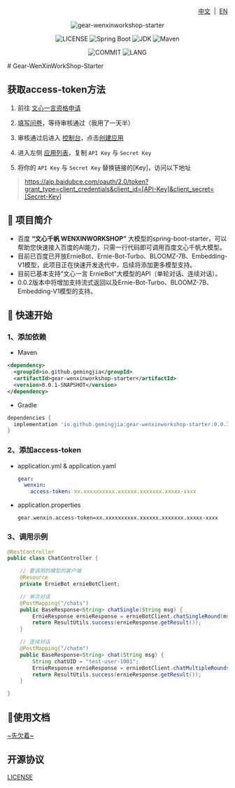 <div align="right">
<a href="/README.md">中文</a> &nbsp;|&nbsp;
<a href="/README-EN.md">EN</a>
</div>

<div align="center">

![gear-wenxinworkshop-starter](https://socialify.git.ci/gemingjia/gear-wenxinworkshop-starter/image?font=Inter&forks=1&issues=1&language=1&name=1&owner=1&pattern=Floating%20Cogs&pulls=1&stargazers=1&theme=Light)

![LICENSE](https://img.shields.io/github/license/gemingjia/gear-wenxinworkshop-starter?style=flat-square)
![Spring Boot](https://img.shields.io/badge/Spring%20Boot-3.1.0-brightgreen.svg)
![JDK](https://img.shields.io/badge/JDK-17.0.5-orange.svg)
![Maven](https://img.shields.io/badge/Maven-3.9-blue.svg)

![COMMIT](https://img.shields.io/github/last-commit/gemingjia/gear-wenxinworkshop-starter?style=flat-square)
![LANG](https://img.shields.io/badge/language-Java-7F52FF?style=flat-square)

</div>
# Gear-WenXinWorkShop-Starter

## 获取access-token方法
1. 前往 [文心一言资格申请](https://cloud.baidu.com/product/wenxinworkshop) 

2. [填写问卷](https://cloud.baidu.com/survey/qianfan.html)，等待审核通过（我用了一天半）

3. 审核通过后进入 [控制台](https://console.bce.baidu.com/ai/?_=#/ai/wenxinworkshop/overview/index)，点击[创建应用](https://console.bce.baidu.com/ai/?_=#/ai/wenxinworkshop/app/create)
4. 进入左侧 [应用列表](https://console.bce.baidu.com/ai/?_=#/ai/wenxinworkshop/app/list)，复制 `API Key` 与 `Secret Key`
5. 将你的 `API Key` 与 `Secret Key` 替换链接的[Key]，访问以下地址
 > https://aip.baidubce.com/oauth/2.0/token?grant_type=client_credentials&client_id=[API-Key]&client_secret=[Secret-Key]

## 📖 项目简介
- 百度 **“文心千帆 WENXINWORKSHOP”** 大模型的spring-boot-starter，可以帮助您快速接入百度的AI能力，只需一行代码即可调用百度文心千帆大模型。
- 目前已百度已开放ErnieBot、Ernie-Bot-Turbo、BLOOMZ-7B、Embedding-V1模型，此项目正在快速开发迭代中，后续将添加更多模型支持。
- 目前已基本支持“文心一言 ErnieBot”大模型的API（单轮对话、连续对话）。
- 0.0.2版本中将增加支持流式返回以及Ernie-Bot-Turbo、BLOOMZ-7B、Embedding-V1模型的支持。


## 🚀 快速开始
### 1、添加依赖
- Maven
```xml
<dependency>
  <groupId>io.github.gemingjia</groupId>
  <artifactId>gear-wenxinworkshop-starter</artifactId>
  <version>0.0.1-SNAPSHOT</version>
</dependency>
```
- Gradle
```gradle
dependencies {
  implementation 'io.github.gemingjia:gear-wenxinworkshop-starter:0.0.1-SNAPSHOT' 
}
```

### 2、添加access-token
- application.yml & application.yaml
  ```yaml
  gear:
    wenxin:
      access-token: xx.xxxxxxxxxx.xxxxxx.xxxxxxx.xxxxx-xxxx
  ```
- application.properties
  ```properties
  gear.wenxin.access-token=xx.xxxxxxxxxx.xxxxxx.xxxxxxx.xxxxx-xxxx
  ```

### 3、调用示例
```java
@RestController
public class ChatController {

    // 要调用的模型的客户端
    @Resource
    private ErnieBot ernieBotClient;

    // 单次对话
    @PostMapping("/chats")
    public BaseResponse<String> chatSingle(String msg) {
        ErnieResponse ernieResponse = ernieBotClient.chatSingleRound(msg);
        return ResultUtils.success(ernieResponse.getResult());
    }

    // 连续对话
    @PostMapping("/chatm")
    public BaseResponse<String> chat(String msg) {
        String chatUID = "test-user-1001";
        ErnieResponse ernieResponse = ernieBotClient.chatMultipleRounds(msg, chatUID);
        return ResultUtils.success(ernieResponse.getResult());
    }

}
```

## 📑使用文档
[~先欠着~](http://mopen.cloud/)

## 开源协议
[LICENSE](https://www.apache.org/licenses/LICENSE-2.0)
